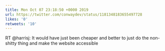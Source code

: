```yaml
---
title: Mon Oct 07 23:18:50 +0000 2019
url: https://twitter.com/conwaydev/status/1181348183655497728
likes: '0'
retweets: '10'
---
```


RT @harrisj: It would have just been cheaper and better to just do the non-shitty thing and make the website accessible